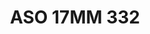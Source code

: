 ---
title: ASO 17MM 332
date: 
draft: false

# descripcion
description : Anillo de plata 925.

materials: Plata 1047

color: 

dimensions: 17mm diámetro

code: 05-23-1721

type: "Anillos"

categories: []

price: $7.580,00

price_eftvo: $6.440,00

# Images
# first image will be shown in the product page
images:
  # - image: "images/path_to_image"
  # La ubicacion de las imagenes es imagenes/Anillos/Anillos.Solo Plata/05-23-1721-aso-17mm-332
  - image: "./images/anillos/solo_plata/05-23-1721-aso-17mm-332.jpg"
---